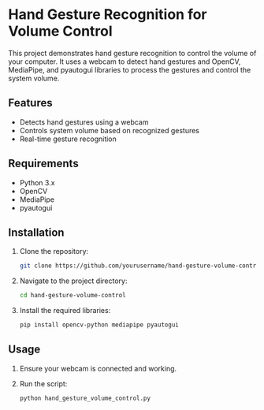 # Hand Gesture Recognition for Volume Control

This project demonstrates hand gesture recognition to control the volume of your computer. It uses a webcam to detect hand gestures and OpenCV, MediaPipe, and pyautogui libraries to process the gestures and control the system volume.

## Features

- Detects hand gestures using a webcam
- Controls system volume based on recognized gestures
- Real-time gesture recognition

## Requirements

- Python 3.x
- OpenCV
- MediaPipe
- pyautogui

## Installation

1. Clone the repository:

    ```bash
    git clone https://github.com/yourusername/hand-gesture-volume-control.git
    ```

2. Navigate to the project directory:

    ```bash
    cd hand-gesture-volume-control
    ```

3. Install the required libraries:

    ```bash
    pip install opencv-python mediapipe pyautogui
    ```

## Usage

1. Ensure your webcam is connected and working.

2. Run the script:

    ```bash
    python hand_gesture_volume_control.py
    ```
